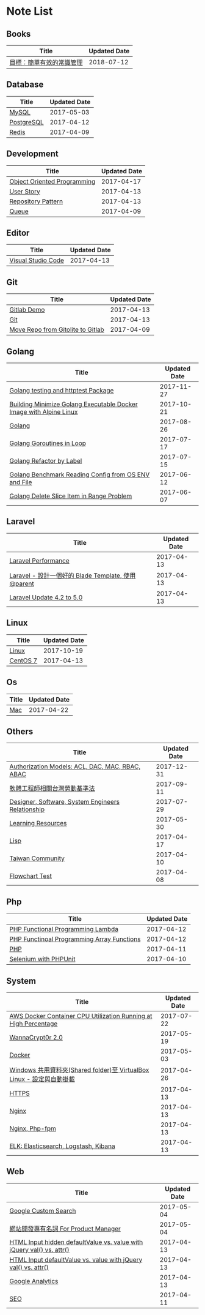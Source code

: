 # Note List

## Books

|Title | Updated Date |
|------|------------|
| [目標：簡單有效的常識管理](/notes/books/the-goal.html) | 2018-07-12 |

## Database

|Title | Updated Date |
|------|------------|
| [MySQL](/notes/database/mysql.html) | 2017-05-03 |
| [PostgreSQL](/notes/database/postgresql.html) | 2017-04-12 |
| [Redis](/notes/database/redis.html) | 2017-04-09 |

## Development

|Title | Updated Date |
|------|------------|
| [Object Oriented Programming](/notes/development/object-oriented-programming.html) | 2017-04-17 |
| [User Story](/notes/development/user-story.html) | 2017-04-13 |
| [Repository Pattern](/notes/development/repository-pattern.html) | 2017-04-13 |
| [Queue](/notes/development/queue.html) | 2017-04-09 |

## Editor

|Title | Updated Date |
|------|------------|
| [Visual Studio Code](/notes/editor/visual-studio-code.html) | 2017-04-13 |

## Git

|Title | Updated Date |
|------|------------|
| [Gitlab Demo](/notes/git/gitlab.html) | 2017-04-13 |
| [Git](/notes/git/git.html) | 2017-04-13 |
| [Move Repo from Gitolite to Gitlab](/notes/git/movetogitlab.html) | 2017-04-09 |

## Golang

|Title | Updated Date |
|------|------------|
| [Golang testing and httptest Package](/notes/golang/golang-testing-and-httptest-package.html) | 2017-11-27 |
| [Building Minimize Golang Executable Docker Image with Alpine Linux](/notes/golang/minimize-golang-executable-docker-image-with-alpine-linux.html) | 2017-10-21 |
| [Golang](/notes/golang/golang.html) | 2017-08-26 |
| [Golang Goroutines in Loop](/notes/golang/golang-goroutines-in-loop.html) | 2017-07-17 |
| [Golang Refactor by Label](/notes/golang/golang-refactor-by-label.html) | 2017-07-15 |
| [Golang Benchmark Reading Config from OS ENV and File](/notes/golang/golang-benchmark-reading-config-from-os-env-and-file.html) | 2017-06-12 |
| [Golang Delete Slice Item in Range Problem](/notes/golang/golang-delete-slice-item-in-range-problem.html) | 2017-06-07 |

## Laravel

|Title | Updated Date |
|------|------------|
| [Laravel Performance](/notes/laravel/laravel-performance.html) | 2017-04-13 |
| [Laravel - 設計一個好的 Blade Template, 使用 @parent](/notes/laravel/laravel-blade-parent.html) | 2017-04-13 |
| [Laravel Update 4.2 to 5.0](/notes/laravel/laravel-42-to-50.html) | 2017-04-13 |

## Linux

|Title | Updated Date |
|------|------------|
| [Linux](/notes/linux/linux.html) | 2017-10-19 |
| [CentOS 7](/notes/linux/centos7.html) | 2017-04-13 |

## Os

|Title | Updated Date |
|------|------------|
| [Mac](/notes/os/mac.html) | 2017-04-22 |

## Others

|Title | Updated Date |
|------|------------|
| [Authorization Models: ACL, DAC, MAC, RBAC, ABAC](/notes/others/authorization-models-acl-dac-mac-rbac-abac.html) | 2017-12-31 |
| [軟體工程師相關台灣勞動基準法](/notes/others/taiwan-labor-standard-act-for-developer.html) | 2017-09-11 |
| [Designer, Software, System Engineers Relationship](/notes/others/designer-software-system-engineers-relationship.html) | 2017-07-29 |
| [Learning Resources](/notes/others/learning-resources.html) | 2017-05-30 |
| [Lisp](/notes/others/lisp.html) | 2017-04-17 |
| [Taiwan Community](/notes/others/taiwan-community.html) | 2017-04-10 |
| [Flowchart Test](/notes/others/flowchart.html) | 2017-04-08 |

## Php

|Title | Updated Date |
|------|------------|
| [PHP Functional Programming Lambda](/notes/php/php-functional-programming-lambda.html) | 2017-04-12 |
| [PHP Functinoal Programming Array Functions](/notes/php/php-functional-programming-array-functions.html) | 2017-04-12 |
| [PHP](/notes/php/php.html) | 2017-04-11 |
| [Selenium with PHPUnit](/notes/php/selenium_with_phpunit.html) | 2017-04-10 |

## System

|Title | Updated Date |
|------|------------|
| [AWS Docker Container CPU Utilization Running at High Percentage](/notes/system/aws-docker-container-cpu-high-usage.html) | 2017-07-22 |
| [WannaCrypt0r 2.0](/notes/system/wannacrypt0r.html) | 2017-05-19 |
| [Docker](/notes/system/docker.html) | 2017-05-03 |
| [Windows 共用資料夾(Shared folder)至 VirtualBox Linux - 設定與自動掛載](/notes/system/windows-shared-folder-with-virtualbox-linux.html) | 2017-04-26 |
| [HTTPS](/notes/system/https.html) | 2017-04-13 |
| [Nginx](/notes/system/nginx.html) | 2017-04-13 |
| [Nginx, Php-fpm](/notes/system/nginx-php-fpm.html) | 2017-04-13 |
| [ELK: Elasticsearch, Logstash, Kibana](/notes/system/elk-elasticsearch-logstash-kibana.html) | 2017-04-13 |

## Web

|Title | Updated Date |
|------|------------|
| [Google Custom Search](/notes/web/google-custom-search.html) | 2017-05-04 |
| [網站開發專有名詞 For Product Manager](/notes/web/web-proper-noun.html) | 2017-05-04 |
| [HTML Input hidden defaultValue vs. value with jQuery val() vs. attr()](/notes/web/html-input-hidden-defaultvalue-vs-value-with-jquery-val-vs-attr.html) | 2017-04-13 |
| [HTML Input defaultValue vs. value with jQuery val() vs. attr()](/notes/web/html-input-defaultvalue-vs-value-with-jquery-val-vs-attr.html) | 2017-04-13 |
| [Google Analytics](/notes/web/google-analytics.html) | 2017-04-13 |
| [SEO](/notes/web/seo.html) | 2017-04-11 |

